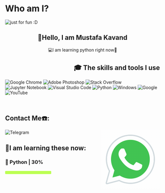 # Who am I?

<img src="https://user-images.githubusercontent.com/111739753/188306197-980bd2b7-109e-4588-a968-04b33e7dc993.svg" alt="just for fun :D">

<h2 align="center">👋Hello, I am Mustafa Kavand</h2>
<p align="center">  💻I am learning python right now🐍</p>

<h2 align="right">🎓 The skills and tools I use</h2>

![Google Chrome](https://img.shields.io/badge/Google%20Chrome-4285F4?style=for-the-badge&logo=GoogleChrome&logoColor=white) ![Adobe Photoshop](https://img.shields.io/badge/adobe%20photoshop-%2331A8FF.svg?style=for-the-badge&logo=adobe%20photoshop&logoColor=white) ![Stack Overflow](https://img.shields.io/badge/-Stackoverflow-FE7A16?style=for-the-badge&logo=stack-overflow&logoColor=white) ![Jupyter Notebook](https://img.shields.io/badge/jupyter-%23FA0F00.svg?style=for-the-badge&logo=jupyter&logoColor=white) ![Visual Studio Code](https://img.shields.io/badge/Visual%20Studio%20Code-0078d7.svg?style=for-the-badge&logo=visual-studio-code&logoColor=white) ![Python](https://img.shields.io/badge/python-3670A0?style=for-the-badge&logo=python&logoColor=ffdd54) ![Windows](https://img.shields.io/badge/Windows-0078D6?style=for-the-badge&logo=windows&logoColor=white) ![Google](https://img.shields.io/badge/google-4285F4?style=for-the-badge&logo=google&logoColor=white) ![YouTube](https://img.shields.io/badge/YouTube-%23FF0000.svg?style=for-the-badge&logo=YouTube&logoColor=white)

<br>

<h2 align="left">Contact Me☎️:</h2>
<a href="https://wa.me/989160855428"><img align="right" src="https://github.com/mostafakavand/mostafakavand/blob/main/image/icons8-whatsapp.gif?raw=true" alt="WhatsApp"></a> <a href="https://t.me/mostafa13438"><img align="left" src="https://img.icons8.com/ios-filled/344/telegram.png" alt="Telegram"></a>


<br>

<h2 align="left">🌱I am learning these now:</h2>
<h3 align="left">🐍 Python | 30%</h3><img align="left" src="https://github.com/mostafakavand/mostafakavand/blob/main/image/bar.png?raw=true" width="150px" height="16px">

<br>
